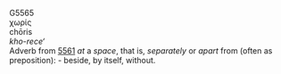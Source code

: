 <body>
  <p>G5565<br>  χωρίς  <br> chōris  <br><i>kho-rece‘ </i><br>Adverb from <a href="g5561.htm">5561</a>  <i>at</i> a <i>space</i>, that is, <i>separately</i> or <i>apart</i> from (often as preposition): - beside, by itself, without.<br></p>
 </body>